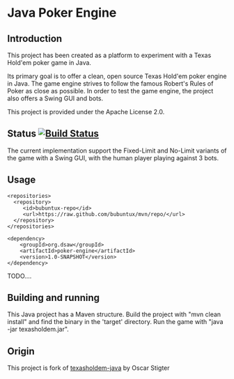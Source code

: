 Java Poker Engine
===================


Introduction
------------

This project has been created as a platform to experiment with a Texas Hold'em poker game in Java.

Its primary goal is to offer a clean, open source Texas Hold'em poker engine in Java. The game
engine strives to follow the famous Robert's Rules of Poker as close as possible. In order to test
the game engine, the project also offers a Swing GUI and bots.

This project is provided under the Apache License 2.0.


Status [![Build Status](https://travis-ci.org/bubuntux/poker-engine.png?branch=master)](https://travis-ci.org/bubuntux/poker-engine)
------

The current implementation support the Fixed-Limit and No-Limit variants of the game with a Swing
GUI, with the human player playing against 3 bots.

Usage
-----

```
<repositories>
  <repository>
     <id>bubuntux-repo</id>
     <url>https://raw.github.com/bubuntux/mvn/repo/</url>
  </repository>
</repositories>
```
```
<dependency>
    <groupId>org.dsaw</groupId>
    <artifactId>poker-engine</artifactId>
    <version>1.0-SNAPSHOT</version>
</dependency>
```
TODO....

Building and running
--------------------

This Java project has a Maven structure. Build the project with "mvn clean install" and find the
binary in the 'target' directory. Run the game with "java -jar texasholdem.jar".

Origin
------

This project is fork of [texasholdem-java](https://code.google.com/p/texasholdem-java/) by Oscar Stigter
